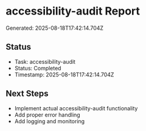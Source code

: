 # accessibility-audit Report

Generated: 2025-08-18T17:42:14.704Z

## Status
- Task: accessibility-audit
- Status: Completed
- Timestamp: 2025-08-18T17:42:14.704Z

## Next Steps
- Implement actual accessibility-audit functionality
- Add proper error handling
- Add logging and monitoring
